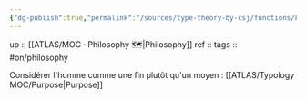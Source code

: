 ```yaml
---
{"dg-publish":true,"permalink":"/sources/type-theory-by-csj/functions/kant/","created":"2023-01-30T21:49:42.988+01:00","updated":"2023-04-08T01:12:04.766+02:00"}
---
```



up :: [[ATLAS/MOC · Philosophy 🗺️\|Philosophy]]
ref :: 
tags :: #on/philosophy 

Considérer l'homme comme une fin plutôt qu'un moyen : [[ATLAS/Typology MOC/Purpose\|Purpose]] 